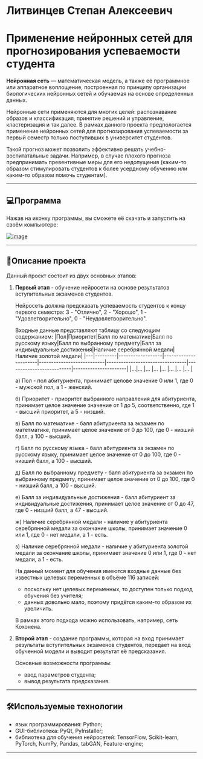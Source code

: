 # Литвинцев Степан Алексеевич
# Применение нейронных сетей для прогнозирования успеваемости студента
**Нейронная сеть** — математическая модель, а также её программное или аппаратное воплощение, построенная по принципу организации биологических нейронных сетей и обучаемая на основе определенных данных.
  
Нейронные сети применяются для многих целей: распознавание образов и классификация, принятие решений и управление, кластеризация и так далее. В рамках данного проекта предпологается применение нейронных сетей для прогнозирования успеваемости за первый семестр только поступивших в университет студентов.
  
Такой прогноз может позволить эффективно решать учебно-воспитатальные задачи. Например, в случае плохого прогноза предпринимать превентивные меры для его недопущения (каким-то образом стимулировать студентов к более усердному обучению или каким-то образом помочь студентам).
***
## 💻Программа
Нажав на иконку программы, вы сможете её скачать и запустить на своём компьютере:

<a href="https://disk.yandex.ru/d/NcSGpAfDaFTfcg">![image](https://github.com/user-attachments/assets/c495a6de-b369-49c4-9ff6-a27b1d2aa016)</a>
***
## 📖Описание проекта
Данный проект состоит из двух основных этапов:
1. **Первый этап** - обучение нейросети на основе результатов вступительных экзаменов студентов.

   Нейросеть должна предсказать успеваемость студентов к концу первого семестра: 3 - "Отлично", 2 - "Хорошо", 1 - "Удовлетворительно", 0 - "Неудовлетворительно".

   Входные данные представляют таблицу со следующим содержанием:
   |Пол|Приоритет|Балл по математике|Балл по русскому языку|Балл по выбранному предмету|Балл за индивидуальные достижения|Наличие серебрянной медали|Наличие золотой медали|
   |---|---------|------------------|----------------------|---------------------------|---------------------------------|--------------------------|----------------------|
   |...|...      |...               |...                   |...                        |...                              |...                       |...                   |
   
   а) Пол - пол абитуриента, принимает целове значение 0 или 1, где 0 - мужской пол, а 1 - женский.

   б) Приоритет - приоритет выбранного направления для абитуриента, принимает целое значение значение от 1 до 5, соответственно, где 1 - высший приоритет, а 5 - низший.

   в) Балл по математике - балл абитуриента за экзамен по матетматике, принимает целое значение от 0 до 100, где 0 - низший балл, а 100 - высший.

   г) Балл по русскому языка - балл абитуриента за экзамен по русскому языку, принимает целое значение от 0 до 100, где 0 - низший балл, а 100 - высший.

   д) Балл по выбранному предмету - балл абитуриента за экзамен по выбранному предмету, принимает целое значение от 0 до 100, где 0 - низший балл, а 100 - высший.

   е) Балл за индивидуальные достижения - балл абитуриент за индивидуальные достижения, принимает целое значение от 0 до 47, где 0 - низший балл, а 47 - высший.

   ж) Наличие серебрянной медали - наличие у абитуриента серебрянной медали за окончание школы, принимает значение 0 или 1, где 0 - нет медали, а 1 - есть.

   з) Наличие серебрянной медали - наличие у абитуриента золотой медали за окончание школы, принимает значение 0 или 1, где 0 - нет медали, а 1 - есть.
   
   На данный момент для обучения имеются входные данные без известных целевых переменных в объёме 116 записей:
   - поскольку нет целевых переменных, то доступен только подход обучения без учителя;
   - данных довольно мало, поэтому придётся каким-то образом их увеличить.
   
   В рамках этого подхода можно использовать, например, сеть Кохонена.

2. **Второй этап** - создание программы, которая на вход принимает результаты вступительных экзаменов студентов, передает на вход обученной модели и выводит результат её предсказания.
   
   Основные возможности программы:
   - ввод параметров студента;
   - вывод результата предсказания.
***
## 🛠Используемые технологии
- язык программирования: Python;
- GUI-библиотека: PyQt, PyInstaller;
- библиотека для обучения нейросетей: TensorFlow, Scikit-learn, PyTorch, NumPy, Pandas, tabGAN, Feature-engine;
***
